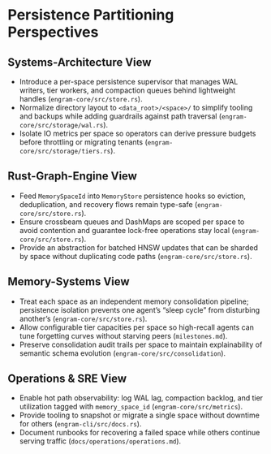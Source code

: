 # Persistence Partitioning Perspectives

## Systems-Architecture View
- Introduce a per-space persistence supervisor that manages WAL writers, tier workers, and compaction queues behind lightweight handles (`engram-core/src/store.rs`).
- Normalize directory layout to `<data_root>/<space>/` to simplify tooling and backups while adding guardrails against path traversal (`engram-core/src/storage/wal.rs`).
- Isolate IO metrics per space so operators can derive pressure budgets before throttling or migrating tenants (`engram-core/src/storage/tiers.rs`).

## Rust-Graph-Engine View
- Feed `MemorySpaceId` into `MemoryStore` persistence hooks so eviction, deduplication, and recovery flows remain type-safe (`engram-core/src/store.rs`).
- Ensure crossbeam queues and DashMaps are scoped per space to avoid contention and guarantee lock-free operations stay local (`engram-core/src/store.rs`).
- Provide an abstraction for batched HNSW updates that can be sharded by space without duplicating code paths (`engram-core/src/store.rs`).

## Memory-Systems View
- Treat each space as an independent memory consolidation pipeline; persistence isolation prevents one agent’s “sleep cycle” from disturbing another’s (`engram-core/src/store.rs`).
- Allow configurable tier capacities per space so high-recall agents can tune forgetting curves without starving peers (`milestones.md`).
- Preserve consolidation audit trails per space to maintain explainability of semantic schema evolution (`engram-core/src/consolidation`).

## Operations & SRE View
- Enable hot path observability: log WAL lag, compaction backlog, and tier utilization tagged with `memory_space_id` (`engram-core/src/metrics`).
- Provide tooling to snapshot or migrate a single space without downtime for others (`engram-cli/src/docs.rs`).
- Document runbooks for recovering a failed space while others continue serving traffic (`docs/operations/operations.md`).
